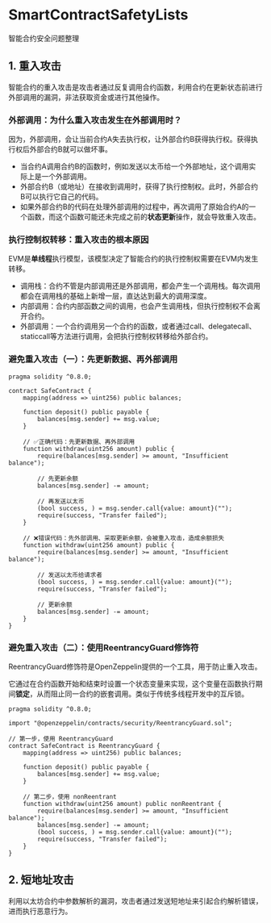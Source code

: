 # SmartContractSafetyLists
智能合约安全问题整理


## 1. 重入攻击

智能合约的重入攻击是攻击者通过反复调用合约函数，利用合约在更新状态前进行外部调用的漏洞，非法获取资金或进行其他操作。

### 外部调用：为什么重入攻击发生在外部调用时？

因为，外部调用，会让当前合约A失去执行权，让外部合约B获得执行权。获得执行权后外部合约B就可以做坏事。

- 当合约A调用合约B的函数时，例如发送以太币给一个外部地址，这个调用实际上是一个外部调用。
- 外部合约B（或地址）在接收到调用时，获得了执行控制权。此时，外部合约B可以执行它自己的代码。
- 如果外部合约B的代码在处理外部调用的过程中，再次调用了原始合约A的一个函数，而这个函数可能还未完成之前的**状态更新**操作，就会导致重入攻击。

### 执行控制权转移：重入攻击的根本原因

EVM是**单线程**执行模型，该模型决定了智能合约的执行控制权需要在EVM内发生转移。

- 调用栈：合约不管是内部调用还是外部调用，都会产生一个调用栈。每次调用都会在调用栈的基础上新增一层，直达达到最大的调用深度。
- 内部调用：合约内部函数之间的调用，也会产生调用栈，但执行控制权不会离开合约。
- 外部调用：一个合约调用另一个合约的函数，或者通过call、delegatecall、staticcall等方法进行调用，会把执行控制权转移给外部合约。

### 避免重入攻击（一）：先更新数据、再外部调用

```solidity
pragma solidity ^0.8.0;

contract SafeContract {
    mapping(address => uint256) public balances;

    function deposit() public payable {
        balances[msg.sender] += msg.value;
    }

    // ✅正确代码：先更新数据、再外部调用
    function withdraw(uint256 amount) public {
        require(balances[msg.sender] >= amount, "Insufficient balance");

        // 先更新余额
        balances[msg.sender] -= amount;

        // 再发送以太币
        (bool success, ) = msg.sender.call{value: amount}("");
        require(success, "Transfer failed");
    }

    // ❌错误代码：先外部调用、采取更新余额，会被重入攻击，造成余额损失
    function withdraw(uint256 amount) public {
        require(balances[msg.sender] >= amount, "Insufficient balance");

        // 发送以太币给请求者
        (bool success, ) = msg.sender.call{value: amount}("");
        require(success, "Transfer failed");

        // 更新余额
        balances[msg.sender] -= amount;
    }
}
```

### 避免重入攻击（二）：使用ReentrancyGuard修饰符

ReentrancyGuard修饰符是OpenZeppelin提供的一个工具，用于防止重入攻击。

它通过在合约函数开始和结束时设置一个状态变量来实现，这个变量在函数执行期间**锁定**，从而阻止同一合约的嵌套调用。类似于传统多线程开发中的互斥锁。

```solidity
pragma solidity ^0.8.0;

import "@openzeppelin/contracts/security/ReentrancyGuard.sol";

// 第一步，使用 ReentrancyGuard
contract SafeContract is ReentrancyGuard {
    mapping(address => uint256) public balances;

    function deposit() public payable {
        balances[msg.sender] += msg.value;
    }

    // 第二步，使用 nonReentrant
    function withdraw(uint256 amount) public nonReentrant {
        require(balances[msg.sender] >= amount, "Insufficient balance");
        balances[msg.sender] -= amount;
        (bool success, ) = msg.sender.call{value: amount}("");
        require(success, "Transfer failed");
    }
}
```


## 2. 短地址攻击

利用以太坊合约中参数解析的漏洞，攻击者通过发送短地址来引起合约解析错误，进而执行恶意行为。

